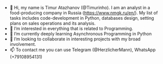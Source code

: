 - 👋 Hi, my name is Timur Atazhanov (@Timurinho). I am an analyst in a food-producing company in Russia (https://www.nmgk.ru/en/). 
My list of tasks includes code-development in Python, databases design, setting plans on sales operations and its analysis.
- 👀 I’m interested in everything that is related to Programming.
- 🌱 I’m currently deeply learning Asynchronous Programming in Python
- 💞️ I’m looking to collaborate in interesting projects with my broad involvement.
- 📫 To contact me you can use Telegram (@HerzlicherMann), WhatsApp (+79108954131)

<!---
Timurinho/Timurinho is a ✨ special ✨ repository because its `README.md` (this file) appears on your GitHub profile.
You can click the Preview link to take a look at your changes.
--->
